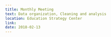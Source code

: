 ```yaml
---
title: Monthly Meeting
text: Data organization, Cleaning and analysis
location: Education Strategy Center
link: 
date: 2018-02-13
---
```

